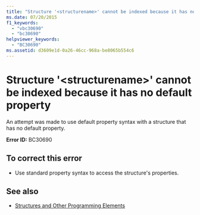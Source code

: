 ```yaml
---
title: "Structure '<structurename>' cannot be indexed because it has no default property"
ms.date: 07/20/2015
f1_keywords: 
  - "vbc30690"
  - "bc30690"
helpviewer_keywords: 
  - "BC30690"
ms.assetid: d3609e1d-0a26-46cc-968a-be8065b554c6
---
```

# Structure '\<structurename>' cannot be indexed because it has no default property
An attempt was made to use default property syntax with a structure that has no default property.  
  
 **Error ID:** BC30690  
  
## To correct this error  
  
-   Use standard property syntax to access the structure's properties.  
  
## See also

- [Structures and Other Programming Elements](../../visual-basic/programming-guide/language-features/data-types/structures-and-other-programming-elements.md)
